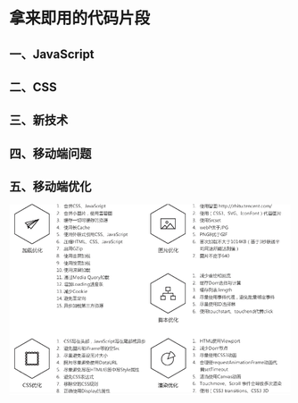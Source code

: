 # 拿来即用的代码片段

## 一、JavaScript
## 二、CSS
## 三、新技术
## 四、移动端问题
## 五、移动端优化
![alt](https://raw.githubusercontent.com/ztaom/codeFragment/master/source/youhua.png)